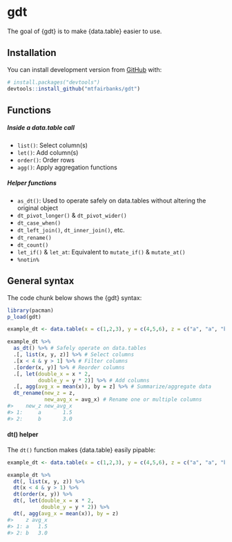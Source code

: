 
<!-- README.md is generated from README.Rmd. Please edit that file -->

# gdt

<!-- badges: start -->

<!-- badges: end -->

The goal of {gdt} is to make {data.table} easier to use.

## Installation

You can install development version from [GitHub](https://github.com/)
with:

``` r
# install.packages("devtools")
devtools::install_github("mtfairbanks/gdt")
```

## Functions

##### Inside a data.table call

  - `list()`: Select column(s)
  - `let()`: Add column(s)
  - `order()`: Order rows
  - `agg()`: Apply aggregation functions

##### Helper functions

  - `as_dt()`: Used to operate safely on data.tables without altering
    the original object
  - `dt_pivot_longer()` & `dt_pivot_wider()`
  - `dt_case_when()`
  - `dt_left_join()`, `dt_inner_join()`, etc.
  - `dt_rename()`
  - `dt_count()`
  - `let_if()` & `let_at`: Equivalent to `mutate_if()` & `mutate_at()`
  - `%notin%`

## General syntax

The code chunk below shows the {gdt} syntax:

``` r
library(pacman)
p_load(gdt)

example_dt <- data.table(x = c(1,2,3), y = c(4,5,6), z = c("a", "a", "b"))

example_dt %>%
  as_dt() %>% # Safely operate on data.tables
  .[, list(x, y, z)] %>% # Select columns
  .[x < 4 & y > 1] %>% # Filter columns
  .[order(x, y)] %>% # Reorder columns
  .[, let(double_x = x * 2,
          double_y = y * 2)] %>% # Add columns
  .[, agg(avg_x = mean(x)), by = z] %>% # Summarize/aggregate data
  dt_rename(new_z = z,
            new_avg_x = avg_x) # Rename one or multiple columns
#>    new_z new_avg_x
#> 1:     a       1.5
#> 2:     b       3.0
```

#### dt() helper

The `dt()` function makes {data.table} easily
pipable:

``` r
example_dt <- data.table(x = c(1,2,3), y = c(4,5,6), z = c("a", "a", "b"))

example_dt %>%
  dt(, list(x, y, z)) %>%
  dt(x < 4 & y > 1) %>%
  dt(order(x, y)) %>%
  dt(, let(double_x = x * 2,
           double_y = y * 2)) %>%
  dt(, agg(avg_x = mean(x)), by = z)
#>    z avg_x
#> 1: a   1.5
#> 2: b   3.0
```
